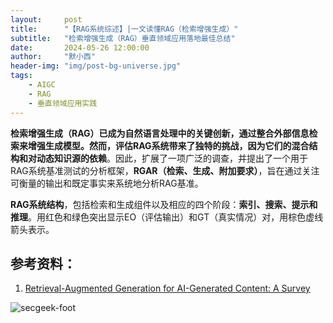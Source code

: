 ```yaml
---
layout:     post
title:      "【RAG系统综述】|一文读懂RAG（检索增强生成）"
subtitle:   "检索增强生成（RAG）垂直领域应用落地最佳总结"
date:       2024-05-26 12:00:00
author:     "默小西"
header-img: "img/post-bg-universe.jpg"
tags:
    - AIGC
    - RAG
    - 垂直领域应用实践
---
```


**检索增强生成（RAG）**已成为自然语言处理中的关键创新，通过整合外部信息检索来增强生成模型。然而，**评估RAG系统**带来了独特的挑战，因为它们的**混合结构和对动态知识源的依赖**。因此，扩展了一项广泛的调查，并提出了一个用于RAG系统基准测试的分析框架，**RGAR（检索、生成、附加要求）**，旨在通过关注可衡量的输出和既定事实来系统地分析RAG基准。

**RAG系统结构**，包括检索和生成组件以及相应的四个阶段：**索引、搜索、提示和推理**。用红色和绿色突出显示EO（评估输出）和GT（真实情况）对，用棕色虚线箭头表示。





## 参考资料：

1. [Retrieval-Augmented Generation for AI-Generated Content: A Survey](https://arxiv.org/abs/2402.19473)







![secgeek-foot](https://www.gptsecurity.info/img/secgeek-foot.png)
